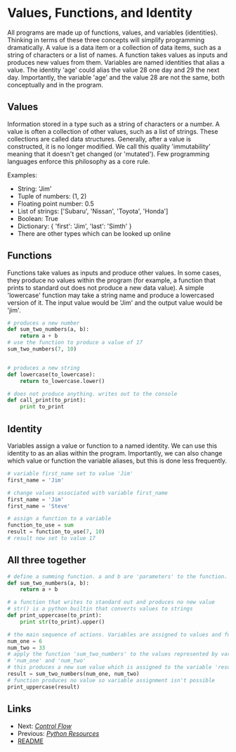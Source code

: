 Values, Functions, and Identity
===============================

All programs are made up of functions, values, and variables (identities). Thinking in terms of these three concepts will simplify programming dramatically. A value is a data item or a collection of data items, such as a string of characters or a list of names. A function takes values as inputs and produces new values from them. Variables are named identities that alias a value. The identity 'age' could alias the value 28 one day and 29 the next day. Importantly, the variable 'age' and the value 28 are not the same, both conceptually and in the program.

Values
------
Information stored in a type such as a string of characters or a number. A value is often a collection of other values, such as a list of strings. These collections are called data structures. Generally, after a value is constructed, it is no longer modified. We call this quality 'immutability' meaning that it doesn't get changed (or 'mutated'). Few programming languages enforce this philosophy as a core rule.

Examples:
* String: 'Jim'
* Tuple of numbers: (1, 2)
* Floating point number: 0.5
* List of strings: ['Subaru', 'Nissan', 'Toyota', 'Honda']
* Boolean: True
* Dictionary: { 'first': 'Jim', 'last': 'Simth' }
* There are other types which can be looked up online

Functions
---------
Functions take values as inputs and produce other values. In some cases, they produce no values within the program (for example, a function that prints to standard out does not produce a new data value). A simple 'lowercase' function may take a string name and produce a lowercased version of it. The input value would be 'Jim' and the output value would be 'jim'. 

```python
# produces a new number
def sum_two_numbers(a, b):
    return a + b
# use the function to produce a value of 17
sum_two_numbers(7, 10)


# produces a new string
def lowercase(to_lowercase):
    return to_lowercase.lower()

# does not produce anything. writes out to the console
def call_print(to_print):
    print to_print
```

Identity
--------
Variables assign a value or function to a named identity. We can use this identity to as an alias within the program. Importantly, we can also change which value or function the variable aliases, but this is done less frequently.

```python
# variable first_name set to value 'Jim'
first_name = 'Jim'

# change values associated with variable first_name
first_name = 'Jim'
first_name = 'Steve'

# assign a function to a variable
function_to_use = sum
result = function_to_use(7, 10)
# result now set to value 17
```

All three together
------------------
```python
# define a summing function. a and b are 'parameters' to the function. They're like variables, but unlike other variables, they should never be reassigned
def sum_two_numbers(a, b):
    return a + b

# a function that writes to standard out and produces no new value
# str() is a python builtin that converts values to strings
def print_uppercase(to_print):
    print str(to_print).upper()

# the main sequence of actions. Variables are assigned to values and functions are executed
num_one = 6
num_two = 33
# apply the function 'sum_two_numbers' to the values represented by variables
# 'num_one' and 'num_two'
# this produces a new sum value which is assigned to the variable 'result'
result = sum_two_numbers(num_one, num_two)
# function produces no value so variable assignment isn't possible
print_uppercase(result)
```

Links
-----
* Next: *[Control Flow](control_flow.md)*
* Previous: *[Python Resources](python_resources.md)*
* [README](README.md)
